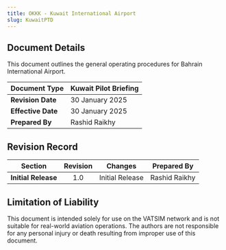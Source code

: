 ```yaml
---
title: OKKK - Kuwait International Airport
slug: KuwaitPTD
---
```


## Document Details
This document outlines the general operating procedures for Bahrain International Airport. 

| **Document Type**   | Kuwait Pilot Briefing |
|---------------------|-------------------------------|
| **Revision Date**   | 30 January 2025              |
| **Effective Date**  | 30 January 2025              |
| **Prepared By**     | Rashid Raikhy     |



## Revision Record
|     **Section**    | **Revision** |   **Changes**   | **Prepared By** |
|:------------------:|:------------:|:---------------:|:-----------------------:|
| **Initial Release** |      1.0     | Initial Release |        Rashid Raikhy        |

## Limitation of Liability
This document is intended solely for use on the VATSIM network and is not suitable for real-world aviation operations. The authors are not responsible for any personal injury or death resulting from improper use of this document. 


